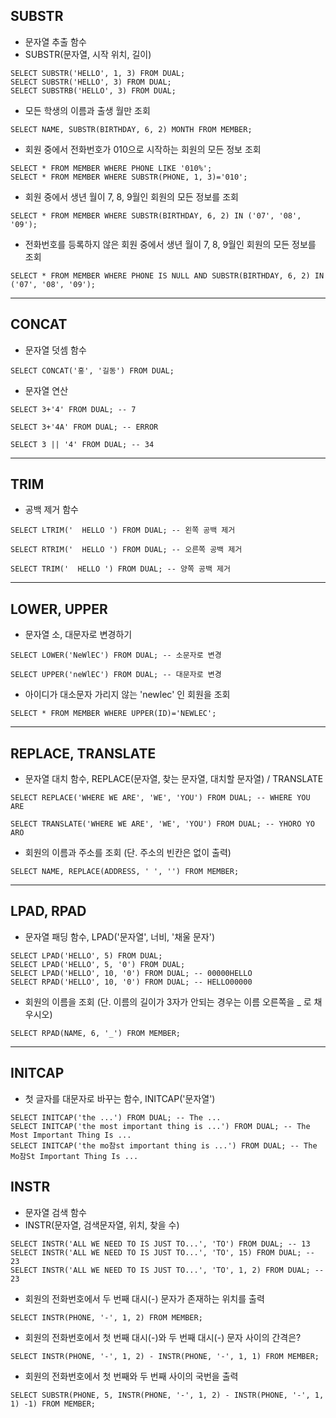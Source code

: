 ## SUBSTR
* 문자열 추출 함수
* SUBSTR(문자열, 시작 위치, 길이)
~~~
SELECT SUBSTR('HELLO', 1, 3) FROM DUAL;
SELECT SUBSTR('HELLO', 3) FROM DUAL;
SELECT SUBSTRB('HELLO', 3) FROM DUAL;
~~~

* 모든 학생의 이름과 출생 월만 조회
~~~
SELECT NAME, SUBSTR(BIRTHDAY, 6, 2) MONTH FROM MEMBER;
~~~

* 회원 중에서 전화번호가 010으로 시작하는 회원의 모든 정보 조회
~~~
SELECT * FROM MEMBER WHERE PHONE LIKE '010%';
SELECT * FROM MEMBER WHERE SUBSTR(PHONE, 1, 3)='010';
~~~

* 회원 중에서 생년 월이 7, 8, 9월인 회원의 모든 정보를 조회
~~~
SELECT * FROM MEMBER WHERE SUBSTR(BIRTHDAY, 6, 2) IN ('07', '08', '09');
~~~

* 전화번호를 등록하지 않은 회원 중에서 생년 월이 7, 8, 9월인 회원의 모든 정보를 조회
~~~
SELECT * FROM MEMBER WHERE PHONE IS NULL AND SUBSTR(BIRTHDAY, 6, 2) IN ('07', '08', '09');
~~~
***

## CONCAT
* 문자열 덧셈 함수
~~~
SELECT CONCAT('홍', '길동') FROM DUAL;
~~~
* 문자열 연산
~~~
SELECT 3+'4' FROM DUAL; -- 7

SELECT 3+'4A' FROM DUAL; -- ERROR

SELECT 3 || '4' FROM DUAL; -- 34 
~~~
***

## TRIM
* 공백 제거 함수
~~~
SELECT LTRIM('  HELLO ') FROM DUAL; -- 왼쪽 공백 제거

SELECT RTRIM('  HELLO ') FROM DUAL; -- 오른쪽 공백 제거

SELECT TRIM('  HELLO ') FROM DUAL; -- 양쪽 공백 제거
~~~
***

## LOWER, UPPER
* 문자열 소, 대문자로 변경하기
~~~
SELECT LOWER('NeWlEC') FROM DUAL; -- 소문자로 변경

SELECT UPPER('neWlEC') FROM DUAL; -- 대문자로 변경
~~~
* 아이디가 대소문자 가리지 않는 'newlec' 인 회원을 조회
~~~
SELECT * FROM MEMBER WHERE UPPER(ID)='NEWLEC';
~~~
***

## REPLACE, TRANSLATE
* 문자열 대치 함수, REPLACE(문자열, 찾는 문자열, 대치할 문자열) / TRANSLATE
~~~
SELECT REPLACE('WHERE WE ARE', 'WE', 'YOU') FROM DUAL; -- WHERE YOU ARE

SELECT TRANSLATE('WHERE WE ARE', 'WE', 'YOU') FROM DUAL; -- YHORO YO ARO
~~~
* 회원의 이름과 주소를 조회 (단. 주소의 빈칸은 없이 출력)
~~~
SELECT NAME, REPLACE(ADDRESS, ' ', '') FROM MEMBER;
~~~
***

## LPAD, RPAD
* 문자열 패딩 함수, LPAD('문자열', 너비, '채울 문자')
~~~
SELECT LPAD('HELLO', 5) FROM DUAL;
SELECT LPAD('HELLO', 5, '0') FROM DUAL;
SELECT LPAD('HELLO', 10, '0') FROM DUAL; -- 00000HELLO
SELECT RPAD('HELLO', 10, '0') FROM DUAL; -- HELLO00000
~~~

* 회원의 이름을 조회 (단. 이름의 길이가 3자가 안되는 경우는 이름 오른쪽을 _ 로 채우시오)
~~~
SELECT RPAD(NAME, 6, '_') FROM MEMBER;
~~~
***

## INITCAP
* 첫 글자를 대문자로 바꾸는 함수, INITCAP('문자열')
~~~
SELECT INITCAP('the ...') FROM DUAL; -- The ...
SELECT INITCAP('the most important thing is ...') FROM DUAL; -- The Most Important Thing Is ...
SELECT INITCAP('the mo참st important thing is ...') FROM DUAL; -- The Mo참St Important Thing Is ...
~~~

## INSTR
* 문자열 검색 함수
* INSTR(문자열, 검색문자열, 위치, 찾을 수)
~~~
SELECT INSTR('ALL WE NEED TO IS JUST TO...', 'TO') FROM DUAL; -- 13
SELECT INSTR('ALL WE NEED TO IS JUST TO...', 'TO', 15) FROM DUAL; -- 23
SELECT INSTR('ALL WE NEED TO IS JUST TO...', 'TO', 1, 2) FROM DUAL; -- 23
~~~
* 회원의 전화번호에서 두 번째 대시(-) 문자가 존재하는 위치를 출력
~~~
SELECT INSTR(PHONE, '-', 1, 2) FROM MEMBER;
~~~
* 회원의 전화번호에서 첫 번째 대시(-)와 두 번째 대시(-) 문자 사이의 간격은?
~~~
SELECT INSTR(PHONE, '-', 1, 2) - INSTR(PHONE, '-', 1, 1) FROM MEMBER;
~~~
* 회원의 전화번호에서 첫 번째와 두 번째 사이의 국번을 출력
~~~
SELECT SUBSTR(PHONE, 5, INSTR(PHONE, '-', 1, 2) - INSTR(PHONE, '-', 1, 1) -1) FROM MEMBER;
~~~
